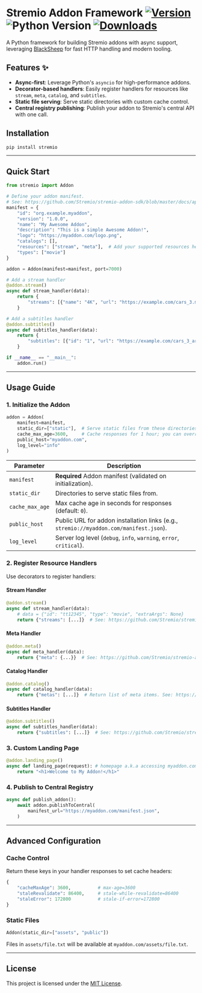 # Stremio Addon Framework [![Version](https://img.shields.io/pypi/v/Stremio?style=flat&logo=pypi)](https://pypi.org/project/Stremio) ![Python Version](https://img.shields.io/badge/Python-3.9%2B-blue.svg) [![Downloads](https://static.pepy.tech/personalized-badge/stremio?period=month&units=none&left_color=grey&right_color=brightgreen&left_text=Downloads)](https://pepy.tech/project/stremio)

A Python framework for building Stremio addons with async support, leveraging [BlackSheep](https://www.neoteroi.dev/blacksheep/) for fast HTTP handling and modern tooling.

## Features ✨

- **Async-first**: Leverage Python's `asyncio` for high-performance addons.
- **Decorator-based handlers**: Easily register handlers for resources like `stream`, `meta`, `catalog`, and `subtitles`.
- **Static file serving**: Serve static directories with custom cache control.
- **Central registry publishing**: Publish your addon to Stremio's central API with one call.

## Installation

```bash
pip install stremio
```

---

## Quick Start

```python
from stremio import Addon

# Define your addon manifest.
# See: https://github.com/Stremio/stremio-addon-sdk/blob/master/docs/api/responses/manifest.md
manifest = {
    "id": "org.example.myaddon",
    "version": "1.0.0",
    "name": "My Awesome Addon",
    "description": "This is a simple Awesome Addon!",
    "logo": "https://myaddon.com/logo.png",
    "catalogs": [],
    "resources": ["stream", "meta"],  # Add your supported resources here
    "types": ["movie"]
}

addon = Addon(manifest=manifest, port=7000)

# Add a stream handler
@addon.stream()
async def stream_handler(data):
    return {
        "streams": [{"name": "4K", "url": "https://example.com/cars_3.mp4"}]
    }

# Add a subtitles handler
@addon.subtitles()
async def subtitles_handler(data):
    return {
        "subtitles": [{"id": "1", "url": "https://example.com/cars_3_ar.srt", "lang": "Arabic"}]
    }

if __name__ == "__main__":
    addon.run()
```

---

## Usage Guide

### 1. Initialize the Addon

```python
addon = Addon(
    manifest=manifest,
    static_dir=["static"],  # Serve static files from these directories
    cache_max_age=3600,     # Cache responses for 1 hour; you can override this on handler response
    public_host="myaddon.com",
    log_level="info"
)
```

| Parameter       | Description                                                                            |
| --------------- | -------------------------------------------------------------------------------------- |
| `manifest`      | **Required** Addon manifest (validated on initialization).                             |
| `static_dir`    | Directories to serve static files from.                                                |
| `cache_max_age` | Max cache age in seconds for responses (default: `0`).                                 |
| `public_host`   | Public URL for addon installation links (e.g., `stremio://myaddon.com/manifest.json`). |
| `log_level`     | Server log level (`debug`, `info`, `warning`, `error`, `critical`).                    |

### 2. Register Resource Handlers

Use decorators to register handlers:

#### Stream Handler

```python
@addon.stream()
async def stream_handler(data):
    # data = {"id": "tt12345", "type": "movie", "extraArgs": None}
    return {"streams": [...]}  # See: https://github.com/Stremio/stremio-addon-sdk/blob/master/docs/api/responses/stream.md
```

#### Meta Handler

```python
@addon.meta()
async def meta_handler(data):
    return {"meta": {...}}  # See: https://github.com/Stremio/stremio-addon-sdk/blob/master/docs/api/responses/meta.md
```

#### Catalog Handler

```python
@addon.catalog()
async def catalog_handler(data):
    return {"metas": [...]}  # Return list of meta items. See: https://github.com/Stremio/stremio-addon-sdk/blob/master/docs/api/requests/defineCatalogHandler.md#returns
```

#### Subtitles Handler

```python
@addon.subtitles()
async def subtitles_handler(data):
    return {"subtitles": [...]}  # See: https://github.com/Stremio/stremio-addon-sdk/blob/master/docs/api/responses/subtitles.md
```

### 3. Custom Landing Page

```python
@addon.landing_page()
async def landing_page(request): # homepage a.k.a accessing myaddon.com/
    return "<h1>Welcome to My Addon!</h1>"
```

### 4. Publish to Central Registry

```python
async def publish_addon():
    await addon.publishToCentral(
        manifest_url="https://myaddon.com/manifest.json",
    )
```

---

## Advanced Configuration

### Cache Control

Return these keys in your handler responses to set cache headers:

```python
{
    "cacheMaxAge": 3600,          # max-age=3600
    "staleRevalidate": 86400,     # stale-while-revalidate=86400
    "staleError": 172800          # stale-if-error=172800
}
```

### Static Files

```python
Addon(static_dir=["assets", "public"])
```

Files in `assets/file.txt` will be available at `myaddon.com/assets/file.txt`.

---

<a name="license"></a>

## License

This project is licensed under the [MIT License](LICENSE).
